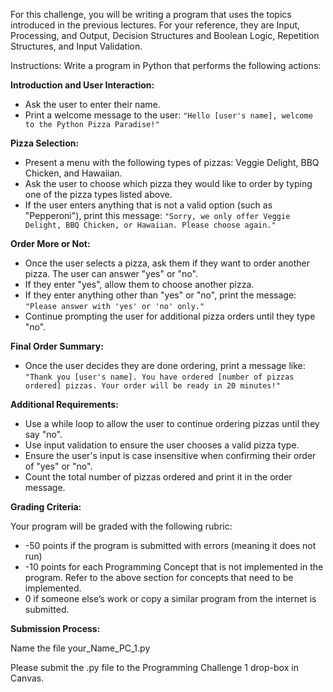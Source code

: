 For this challenge, you will be writing a program that uses the topics introduced in the previous lectures. For your reference, they are Input, Processing, and Output, Decision Structures and Boolean Logic, Repetition Structures, and Input Validation.

Instructions:  Write a program in Python that performs the following actions:

**Introduction and User Interaction:**

* Ask the user to enter their name.
* Print a welcome message to the user:
```"Hello [user's name], welcome to the Python Pizza Paradise!" ```

**Pizza Selection:**

* Present a menu with the following types of pizzas: Veggie Delight, BBQ Chicken, and Hawaiian.
* Ask the user to choose which pizza they would like to order by typing one of the pizza types listed above.
* If the user enters anything that is not a valid option (such as "Pepperoni"), print this message: ```"Sorry, we only offer Veggie Delight, BBQ Chicken, or Hawaiian. Please choose again."```
  
**Order More or Not:**

* Once the user selects a pizza, ask them if they want to order another pizza. The user can answer "yes" or "no".
* If they enter "yes", allow them to choose another pizza.
* If they enter anything other than "yes" or "no", print the message: ```"Please answer with 'yes' or 'no' only."```
* Continue prompting the user for additional pizza orders until they type "no".

**Final Order Summary:**

* Once the user decides they are done ordering, print a message like: ```"Thank you [user's name]. You have ordered [number of pizzas ordered] pizzas. Your order will be ready in 20 minutes!"```

**Additional Requirements:**

* Use a while loop to allow the user to continue ordering pizzas until they say "no".
* Use input validation to ensure the user chooses a valid pizza type.
* Ensure the user's input is case insensitive when confirming their order of "yes" or "no".
* Count the total number of pizzas ordered and print it in the order message.

**Grading Criteria:**

Your program will be graded with the following rubric:
* -50 points if the program is submitted with errors (meaning it does not run)
* -10 points for each Programming Concept that is not implemented in the program. Refer to the above section for concepts that need to be implemented.
* 0 if someone else’s work or copy a similar program from the internet is submitted.

**Submission Process:**

Name the file your_Name_PC_1.py

Please submit the .py file to the Programming Challenge 1 drop-box in Canvas.